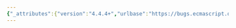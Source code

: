 ```yaml
---
{"_attributes":{"version":"4.4.4+","urlbase":"https://bugs.ecmascript.org/","maintainer":"dherman@mozilla.com"},"bug":{"bug_id":3983,"creation_ts":"2015-02-17 15:28:00 -0800","short_desc":"21.1.3.10: \"Before perform\"","delta_ts":"2015-03-08 14:00:25 -0700","product":"Draft for 6th Edition","component":"editorial issue","version":"Rev 33: February 12, 2015 Draft","rep_platform":"All","op_sys":"All","bug_status":"VERIFIED","resolution":"FIXED","priority":"Normal","bug_severity":"minor","everconfirmed":true,"reporter":{"uid":"ecmascriptbugs","name":"Norbert"},"assigned_to":{"uid":"allen","name":"Allen Wirfs-Brock"},"long_desc":[{"commentid":12840,"comment_count":0,"who":{"uid":"ecmascriptbugs","name":"Norbert"},"bug_when":"2015-02-17 15:28:05 -0800","thetext":"→ \"Before performing\"\n\nIn addition, there should be a comma after \"comparisons\"."},{"commentid":12865,"comment_count":1,"who":{"uid":"allen","name":"Allen Wirfs-Brock"},"bug_when":"2015-02-17 17:40:59 -0800","thetext":"fixed in rev34 editor's draft"},{"commentid":13141,"comment_count":2,"who":{"uid":"allen","name":"Allen Wirfs-Brock"},"bug_when":"2015-02-19 19:11:08 -0800","thetext":"fixed in rev34"},{"commentid":13344,"comment_count":3,"who":{"uid":"ecmascriptbugs","name":"Norbert"},"bug_when":"2015-02-24 21:01:11 -0800","thetext":"Verified in rev 34 draft."}]}}
---
```

